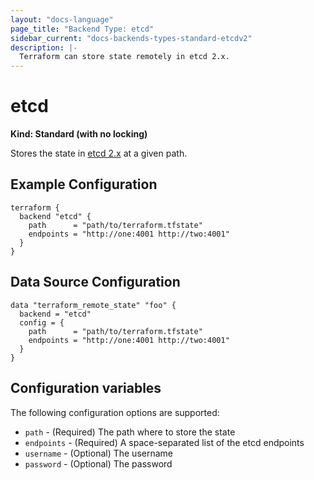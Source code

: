 ```yaml
---
layout: "docs-language"
page_title: "Backend Type: etcd"
sidebar_current: "docs-backends-types-standard-etcdv2"
description: |-
  Terraform can store state remotely in etcd 2.x.
---
```


# etcd

**Kind: Standard (with no locking)**

Stores the state in [etcd 2.x](https://coreos.com/etcd/docs/latest/v2/README.html) at a given path.

## Example Configuration

```hcl
terraform {
  backend "etcd" {
    path      = "path/to/terraform.tfstate"
    endpoints = "http://one:4001 http://two:4001"
  }
}
```

## Data Source Configuration

```hcl
data "terraform_remote_state" "foo" {
  backend = "etcd"
  config = {
    path      = "path/to/terraform.tfstate"
    endpoints = "http://one:4001 http://two:4001"
  }
}
```

## Configuration variables

The following configuration options are supported:

 * `path` - (Required) The path where to store the state
 * `endpoints` - (Required) A space-separated list of the etcd endpoints
 * `username` - (Optional) The username
 * `password` - (Optional) The password
